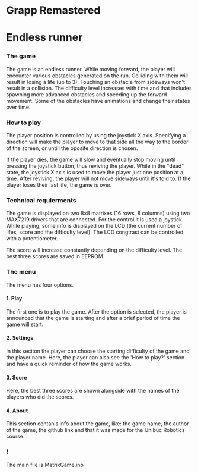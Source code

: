 # Grapp Remastered
# Endless runner

### The game
The game is an endless runner. While moving forward, the player will encounter various obstacles generated on the run.
Colliding with them will result in losing a life (up to 3). Touching an obstacle from sideways won't result in a collision.
The difficulty level increases with time and that includes spawning more advanced obstacles and speeding up the forward movement. Some of the obstacles have animations and change their states over time.

### How to play
The player position is controlled by using the joystick X axis. Specifying a direction will make the player to move to that side all the way to the border of the screen, or untill the oposite direction is chosen.

If the player dies, the game will slow and eventually stop moving until pressing the joystick button, thus reviving the player.
While in the "dead" state, the joystick X axis is used to move the player just one position at a time.
After reviving, the player will not move sideways until it's told to.
If the player loses their last life, the game is over.

### Technical requierments
The game is displayed on two 8x8 matrixes (16 rows, 8 columns) using two MAX7219 drivers that are connected.
For the control it is used a joystick.
While playing, some info is displayed on the LCD (the current number of lifes, score and the difficulty level). The LCD congtrast can be controlled with a potentiometer.

The score will increase constantly depending on the difficulty level.
The best three scores are saved in EEPROM.

### The menu
The menu has four options.
#### 1. Play
The first one is to play the game. After the option is selected, the player is announced that the game is starting and after a brief period of time the game will start.
#### 2. Settings
In this seciton the player can choose the starting difficulty of the game and the player name.
Here, the player can also see the 'How to play?' section and have a quick reminder of how the game works.
#### 3. Score
Here, the best three scores are shown alongside with the names of the players who did the scores.
#### 4. About
This section contanis info about the game, like: the game name, the author of the game, the github link and that it was made for the Unibuc Robotics course.

### !
The main file is MatrixGame.ino
